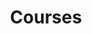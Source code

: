 ---
layout: category
title: Courses
description: Summaries, cheatsheets, and walkthroughs of Cybersecurity courses i have enrolled in
subcategories:
  - title: Hack The Box
    url: /courses/hack-the-box
    description: Hack The Box Academy courses with skill assesments (CTF styled)
    identifier: htb

  - title: TryHackMe
    url: /courses/try-hack-me
    description: TryHackMe path-based courses
    identifier: thm
---